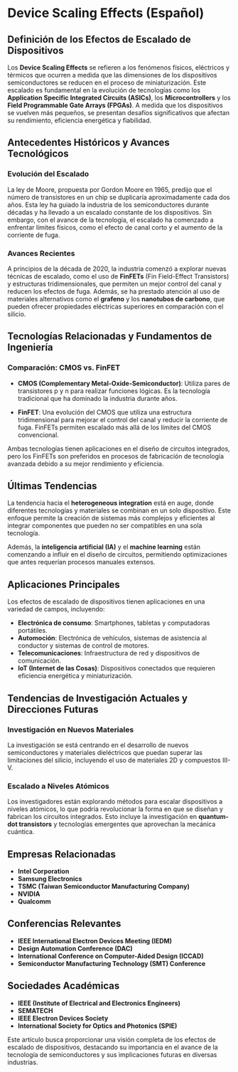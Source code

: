 # Device Scaling Effects (Español)

## Definición de los Efectos de Escalado de Dispositivos

Los **Device Scaling Effects** se refieren a los fenómenos físicos, eléctricos y térmicos que ocurren a medida que las dimensiones de los dispositivos semiconductores se reducen en el proceso de miniaturización. Este escalado es fundamental en la evolución de tecnologías como los **Application Specific Integrated Circuits (ASICs)**, los **Microcontrollers** y los **Field Programmable Gate Arrays (FPGAs)**. A medida que los dispositivos se vuelven más pequeños, se presentan desafíos significativos que afectan su rendimiento, eficiencia energética y fiabilidad.

## Antecedentes Históricos y Avances Tecnológicos

### Evolución del Escalado

La ley de Moore, propuesta por Gordon Moore en 1965, predijo que el número de transistores en un chip se duplicaría aproximadamente cada dos años. Esta ley ha guiado la industria de los semiconductores durante décadas y ha llevado a un escalado constante de los dispositivos. Sin embargo, con el avance de la tecnología, el escalado ha comenzado a enfrentar límites físicos, como el efecto de canal corto y el aumento de la corriente de fuga.

### Avances Recientes

A principios de la década de 2020, la industria comenzó a explorar nuevas técnicas de escalado, como el uso de **FinFETs** (Fin Field-Effect Transistors) y estructuras tridimensionales, que permiten un mejor control del canal y reducen los efectos de fuga. Además, se ha prestado atención al uso de materiales alternativos como el **grafeno** y los **nanotubos de carbono**, que pueden ofrecer propiedades eléctricas superiores en comparación con el silicio.

## Tecnologías Relacionadas y Fundamentos de Ingeniería

### Comparación: CMOS vs. FinFET

- **CMOS (Complementary Metal-Oxide-Semiconductor)**: Utiliza pares de transistores p y n para realizar funciones lógicas. Es la tecnología tradicional que ha dominado la industria durante años.
  
- **FinFET**: Una evolución del CMOS que utiliza una estructura tridimensional para mejorar el control del canal y reducir la corriente de fuga. FinFETs permiten escalado más allá de los límites del CMOS convencional.

Ambas tecnologías tienen aplicaciones en el diseño de circuitos integrados, pero los FinFETs son preferidos en procesos de fabricación de tecnología avanzada debido a su mejor rendimiento y eficiencia.

## Últimas Tendencias

La tendencia hacia el **heterogeneous integration** está en auge, donde diferentes tecnologías y materiales se combinan en un solo dispositivo. Este enfoque permite la creación de sistemas más complejos y eficientes al integrar componentes que pueden no ser compatibles en una sola tecnología.

Además, la **inteligencia artificial (IA)** y el **machine learning** están comenzando a influir en el diseño de circuitos, permitiendo optimizaciones que antes requerían procesos manuales extensos.

## Aplicaciones Principales

Los efectos de escalado de dispositivos tienen aplicaciones en una variedad de campos, incluyendo:

- **Electrónica de consumo**: Smartphones, tabletas y computadoras portátiles.
- **Automoción**: Electrónica de vehículos, sistemas de asistencia al conductor y sistemas de control de motores.
- **Telecomunicaciones**: Infraestructura de red y dispositivos de comunicación.
- **IoT (Internet de las Cosas)**: Dispositivos conectados que requieren eficiencia energética y miniaturización.

## Tendencias de Investigación Actuales y Direcciones Futuras

### Investigación en Nuevos Materiales

La investigación se está centrando en el desarrollo de nuevos semiconductores y materiales dieléctricos que puedan superar las limitaciones del silicio, incluyendo el uso de materiales 2D y compuestos III-V.

### Escalado a Niveles Atómicos

Los investigadores están explorando métodos para escalar dispositivos a niveles atómicos, lo que podría revolucionar la forma en que se diseñan y fabrican los circuitos integrados. Esto incluye la investigación en **quantum-dot transistors** y tecnologías emergentes que aprovechan la mecánica cuántica.

## Empresas Relacionadas

- **Intel Corporation**
- **Samsung Electronics**
- **TSMC (Taiwan Semiconductor Manufacturing Company)**
- **NVIDIA**
- **Qualcomm**

## Conferencias Relevantes

- **IEEE International Electron Devices Meeting (IEDM)**
- **Design Automation Conference (DAC)**
- **International Conference on Computer-Aided Design (ICCAD)**
- **Semiconductor Manufacturing Technology (SMT) Conference**

## Sociedades Académicas

- **IEEE (Institute of Electrical and Electronics Engineers)**
- **SEMATECH**
- **IEEE Electron Devices Society**
- **International Society for Optics and Photonics (SPIE)**

Este artículo busca proporcionar una visión completa de los efectos de escalado de dispositivos, destacando su importancia en el avance de la tecnología de semiconductores y sus implicaciones futuras en diversas industrias.